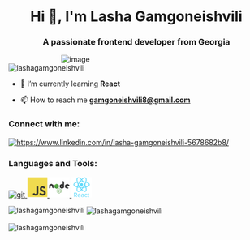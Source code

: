 <h1 align="center">Hi 👋, I'm Lasha Gamgoneishvili</h1>
<h3 align="center">A passionate frontend developer from Georgia</h3>
<img align="right" width="400" src="https://camo.githubusercontent.com/7de37139d0b4c1ce40865e799b446c0e963a3dd8fb68d239707237c40604fa3d/68747470733a2f2f63646e2e6472696262626c652e636f6d2f75736572732f3733303730332f73637265656e73686f74732f363538313234332f6176656e746f2e676966" alt="image"/>

<p align="left"> <img src="https://komarev.com/ghpvc/?username=lashagamgoneishvili&label=Profile%20views&color=0e75b6&style=flat" alt="lashagamgoneishvili" /> </p>

- 🌱 I’m currently learning **React**

- 📫 How to reach me **gamgoneishvili8@gmail.com**

<h3 align="left">Connect with me:</h3>
<p align="left">
<a href="https://linkedin.com/in/https://www.linkedin.com/in/lasha-gamgoneishvili-5678682b8/" target="blank"><img align="center" src="https://raw.githubusercontent.com/rahuldkjain/github-profile-readme-generator/master/src/images/icons/Social/linked-in-alt.svg" alt="https://www.linkedin.com/in/lasha-gamgoneishvili-5678682b8/" height="30" width="40" /></a>
</p>

<h3 align="left">Languages and Tools:</h3>
<p align="left"> <a href="https://git-scm.com/" target="_blank" rel="noreferrer"> <img src="https://www.vectorlogo.zone/logos/git-scm/git-scm-icon.svg" alt="git" width="40" height="40"/> </a> <a href="https://developer.mozilla.org/en-US/docs/Web/JavaScript" target="_blank" rel="noreferrer"> <img src="https://raw.githubusercontent.com/devicons/devicon/master/icons/javascript/javascript-original.svg" alt="javascript" width="40" height="40"/> </a> <a href="https://nodejs.org" target="_blank" rel="noreferrer"> <img src="https://raw.githubusercontent.com/devicons/devicon/master/icons/nodejs/nodejs-original-wordmark.svg" alt="nodejs" width="40" height="40"/> </a> <a href="https://reactjs.org/" target="_blank" rel="noreferrer"> <img src="https://raw.githubusercontent.com/devicons/devicon/master/icons/react/react-original-wordmark.svg" alt="react" width="40" height="40"/> </a> </p>

<p><img align="left" src="https://github-readme-stats.vercel.app/api/top-langs?username=lashagamgoneishvili&show_icons=true&locale=en&layout=compact" alt="lashagamgoneishvili" /></p>

<p>&nbsp;<img align="center" src="https://github-readme-stats.vercel.app/api?username=lashagamgoneishvili&show_icons=true&locale=en" alt="lashagamgoneishvili" /></p>

<p><img align="center" src="https://github-readme-streak-stats.herokuapp.com/?user=lashagamgoneishvili&" alt="lashagamgoneishvili" /></p>
